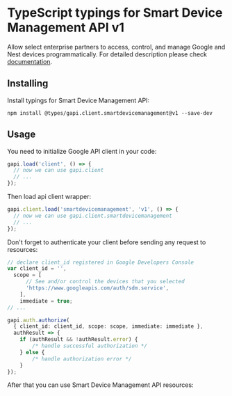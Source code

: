 # TypeScript typings for Smart Device Management API v1

Allow select enterprise partners to access, control, and manage Google and Nest devices programmatically.
For detailed description please check [documentation](https://developers.google.com/nest/device-access).

## Installing

Install typings for Smart Device Management API:

```
npm install @types/gapi.client.smartdevicemanagement@v1 --save-dev
```

## Usage

You need to initialize Google API client in your code:

```typescript
gapi.load('client', () => {
  // now we can use gapi.client
  // ...
});
```

Then load api client wrapper:

```typescript
gapi.client.load('smartdevicemanagement', 'v1', () => {
  // now we can use gapi.client.smartdevicemanagement
  // ...
});
```

Don't forget to authenticate your client before sending any request to resources:

```typescript
// declare client_id registered in Google Developers Console
var client_id = '',
  scope = [ 
      // See and/or control the devices that you selected
      'https://www.googleapis.com/auth/sdm.service',
    ],
    immediate = true;
// ...

gapi.auth.authorize(
  { client_id: client_id, scope: scope, immediate: immediate },
  authResult => {
    if (authResult && !authResult.error) {
        /* handle successful authorization */
    } else {
        /* handle authorization error */
    }
});
```

After that you can use Smart Device Management API resources:

```typescript
```
